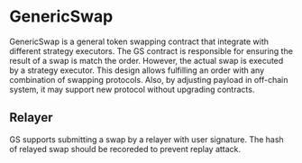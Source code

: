 # GenericSwap

GenericSwap is a general token swapping contract that integrate with different strategy executors. The GS contract is responsible for ensuring the result of a swap is match the order. However, the actual swap is executed by a strategy executor. This design allows fulfilling an order with any combination of swapping protocols. Also, by adjusting payload in off-chain system, it may support new protocol without upgrading contracts.

## Relayer

GS supports submitting a swap by a relayer with user signature. The hash of relayed swap should be recoreded to prevent replay attack.
